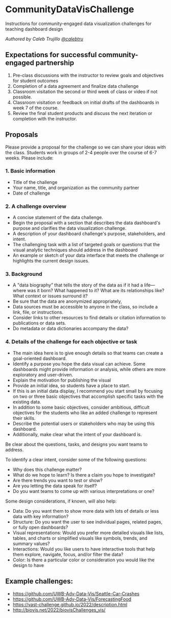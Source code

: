 # CommunityDataVisChallenge

Instructions for community-engaged data visualization challenges for teaching dashboard design

*Authored by Caleb Trujillo [@calebtru](calebtru.github.com)*

## Expectations for successful community-engaged partnership
1. Pre-class discussions with the instructor to review goals and objectives for student outcomes
2. Completion of a data agreement and finalize data challenge
3. Classroom visitation the second or third week of class or video if not possible.
4. Classroom visitation or feedback on initial drafts of the dashboards in week 7 of the course.
5. Review the final student products and discuss the next iteration or completion with the instructor. 

## Proposals 
Please provide a proposal for the challenge so we can share your ideas with the class. Students work in groups of 2-4 people over the course of 6-7 weeks.
Please include: 
### 1. Basic information
* Title of the challenge
* Your name, title, and organization as the community partner
* Date of challenge 
### 2. A challenge overview 
* A concise statement of the data challenge. 
* Begin the proposal with a section that describes the data dashboard's purpose and clarifies the data visualization challenge. 
* A description of your dashboard challenge's purpose, stakeholders, and intent.
* The challenging task with a list of targeted goals or questions that the visual analytic techniques should address in the dashboard
* An example or sketch of your data interface that meets the challenge or highlights the current design issues.
### 3. Background
* A "data biography” that tells the story of the data as if it had a life—where was it born? What happened to it? What are its relationships like? What context or issues surround it?
* Be sure that the data are anonymized appropriately,
* Data sources must be accessible to anyone in the class, so include a link, file, or instructions.
* Consider links to other resources to find details or citation information to publications or data sets.
* Do metadata or data dictionaries accompany the data?

### 4. Details of the challenge for each objective or task
* The main idea here is to give enough details so that teams can create a goal-oriented dashboard. 
* Identify a purpose you hope the data visual can achieve. Some dashboards might provide information or analysis, while others are more exploratory and user-driven. 
* Explain the motivation for publishing the visual
* Provide an initial idea, so students have a place to start. 
* If this is an initial data display, I recommend you start small by focusing on two or three basic objectives that accomplish specific tasks with the existing data.
* In addition to some basic objectives, consider ambitious, difficult objectives for the students who like an added challenge to represent their skills.
* Describe the potential users or stakeholders who may be using this dashboard. 
* Additionally, make clear what the intent of your dashboard is. 


Be clear about the questions, tasks, and designs you want teams to address. 

To identify a clear intent, consider some of the following questions:
* Why does this challenge matter?
* What do we hope to learn? Is there a claim you hope to investigate?
* Are there trends you want to test or show?
* Are you letting the data speak for itself?
* Do you want teams to come up with various interpretations or one?

Some design considerations, if known, will also help: 
- Data: Do you want them to show more data with lots of details or less data with key information?
- Structure: Do you want the user to see individual pages, related pages, or fully open dashboards?
- Visual representations: Would you prefer more detailed visuals like lists, tables, and charts or simplified visuals like symbols, trends, and summary values?
- Interactions: Would you like users to have interactive tools that help them explore, navigate, focus, and/or filter the data?
- Color: Is there a particular color or consideration you would like the design to have

## Example challenges:
* https://github.com/UWB-Adv-Data-Vis/Seattle-Car-Crashes
* https://github.com/UWB-Adv-Data-Vis/ForecastingFood
* https://vast-challenge.github.io/2022/description.html
* http://biovis.net/2022/biovisChallenges_vis/
